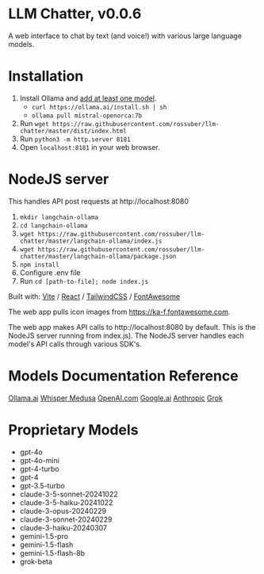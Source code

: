 # LLM Chatter, v0.0.6

A web interface to chat by text (and voice!) with various large language models.

# Installation

1. Install Ollama and [add at least one model](https://www.ollama.ai/library).
   - `curl https://ollama.ai/install.sh | sh`
   - `ollama pull mistral-openorca:7b`
2. Run `wget https://raw.githubusercontent.com/rossuber/llm-chatter/master/dist/index.html`
3. Run `python3 -m http.server 8181`
4. Open `localhost:8181` in your web browser.

# NodeJS server

This handles API post requests at http://localhost:8080

1. `mkdir langchain-ollama`
2. `cd langchain-ollama`
3. `wget https://raw.githubusercontent.com/rossuber/llm-chatter/master/langchain-ollama/index.js`
4. `wget https://raw.githubusercontent.com/rossuber/llm-chatter/master/langchain-ollama/package.json`
5. `npm install`
6. Configure .env file
7. Run `cd [path-to-file]; node index.js`

Built with: [Vite](https://vitejs.dev/) / [React](https://react.dev/) / [TailwindCSS](https://tailwindcss.com/) / [FontAwesome](https://fontawesome.com/)

The web app pulls icon images from https://ka-f.fontawesome.com.

The web app makes API calls to http://localhost:8080 by default. This is the NodeJS server running from index.js). The NodeJS server handles each model's API calls through various SDK's.

# Models Documentation Reference
[Ollama.ai](https://github.com/jmorganca/ollama/blob/main/docs/api.md)
[Whisper Medusa](https://github.com/aiola-lab/whisper-medusa)
[OpenAI.com](https://platform.openai.com/docs/overview)
[Google.ai](https://ai.google.dev/gemini-api/docs)
[Anthropic](https://docs.anthropic.com/)
[Grok](https://docs.x.ai/docs)

# Proprietary Models
- gpt-4o
- gpt-4o-mini
- gpt-4-turbo
- gpt-4
- gpt-3.5-turbo
- claude-3-5-sonnet-20241022
- claude-3-5-haiku-20241022
- claude-3-opus-20240229
- claude-3-sonnet-20240229
- claude-3-haiku-20240307
- gemini-1.5-pro
- gemini-1.5-flash
- gemini-1.5-flash-8b
- grok-beta